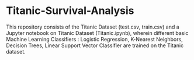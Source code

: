 # Titanic-Survival-Analysis

This repository consists of the Titanic Dataset (test.csv, train.csv) and a Jupyter notebook on Titanic Dataset (Titanic.ipynb), wherein different basic Machine Learning Classifiers : Logistic Regression, K-Nearest Neighbors, Decision Trees, Linear Support Vector Classifier are trained on the Titanic dataset.
